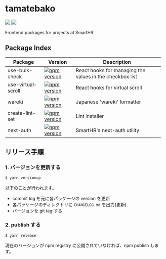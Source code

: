 # tamatebako

[![](https://github.com/kufu/tamatebako/workflows/test/badge.svg)](https://github.com/kufu/tamatebako/actions?workflow=test)
[![](https://github.com/kufu/tamatebako/workflows/lint/badge.svg)](https://github.com/kufu/tamatebako/actions?workflow=lint)

Frontend packages for projects at SmartHR

## Package Index

| Package            | Version                                                                                                                                  | Description                                              |
|--------------------|------------------------------------------------------------------------------------------------------------------------------------------|----------------------------------------------------------|
| use-bulk-check     | [![npm version](https://badge.fury.io/js/%40smarthr%2Fuse-bulk-check.svg)](https://badge.fury.io/js/%40smarthr%2Fuse-bulk-check)         | React hooks for managing the values in the checkbox list |
| use-virtual-scroll | [![npm version](https://badge.fury.io/js/%40smarthr%2Fuse-virtual-scroll.svg)](https://badge.fury.io/js/%40smarthr%2Fuse-virtual-scroll) | React hooks for virtual scroll                           |
| wareki             | [![npm version](https://badge.fury.io/js/%40smarthr%2Fwareki.svg)](https://badge.fury.io/js/%40smarthr%2Fwareki)                         | Japanese 'wareki' formatter                              |
| create-lint-set    | [![npm version](https://badge.fury.io/js/%40smarthr%2Fcreate-lint-set.svg)](https://badge.fury.io/js/%40smarthr%2Fcreate-lint-set)       | Lint installer                                           |
| next-auth          | [![npm version](https://badge.fury.io/js/%40smarthr%2Fnext-auth.svg)](https://badge.fury.io/js/%40smarthr%2Fnext-auth)                   | SmartHR's next-auth utility                              |

## リリース手順

### 1. バージョンを更新する

```bash
$ yarn versionup
```

以下のことが行われます。

- commit log を元に各パッケージの version を更新
- 各パッケージのディレクトリに `CHANGELOG.md` を出力(更新)
- バージョンを git tag する

### 2. publish する

```bash
$ yarn release
```

現在のバージョンが npm registry に公開されていなければ、npm publish します。
